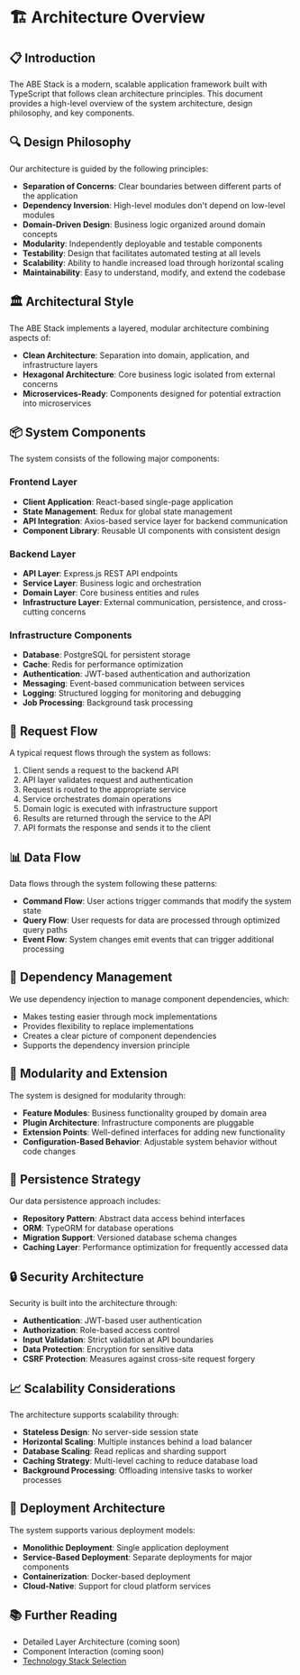 # 🏗️ Architecture Overview

## 📋 Introduction

The ABE Stack is a modern, scalable application framework built with TypeScript that follows clean architecture principles. This document provides a high-level overview of the system architecture, design philosophy, and key components.

## 🔍 Design Philosophy

Our architecture is guided by the following principles:

- **Separation of Concerns**: Clear boundaries between different parts of the application
- **Dependency Inversion**: High-level modules don't depend on low-level modules
- **Domain-Driven Design**: Business logic organized around domain concepts
- **Modularity**: Independently deployable and testable components
- **Testability**: Design that facilitates automated testing at all levels
- **Scalability**: Ability to handle increased load through horizontal scaling
- **Maintainability**: Easy to understand, modify, and extend the codebase

## 🏛️ Architectural Style

The ABE Stack implements a layered, modular architecture combining aspects of:

- **Clean Architecture**: Separation into domain, application, and infrastructure layers
- **Hexagonal Architecture**: Core business logic isolated from external concerns
- **Microservices-Ready**: Components designed for potential extraction into microservices

## 📦 System Components

The system consists of the following major components:

### Frontend Layer

- **Client Application**: React-based single-page application
- **State Management**: Redux for global state management
- **API Integration**: Axios-based service layer for backend communication
- **Component Library**: Reusable UI components with consistent design

### Backend Layer

- **API Layer**: Express.js REST API endpoints
- **Service Layer**: Business logic and orchestration
- **Domain Layer**: Core business entities and rules
- **Infrastructure Layer**: External communication, persistence, and cross-cutting concerns

### Infrastructure Components

- **Database**: PostgreSQL for persistent storage
- **Cache**: Redis for performance optimization
- **Authentication**: JWT-based authentication and authorization
- **Messaging**: Event-based communication between services
- **Logging**: Structured logging for monitoring and debugging
- **Job Processing**: Background task processing

## 🔄 Request Flow

A typical request flows through the system as follows:

1. Client sends a request to the backend API
2. API layer validates request and authentication
3. Request is routed to the appropriate service
4. Service orchestrates domain operations
5. Domain logic is executed with infrastructure support
6. Results are returned through the service to the API
7. API formats the response and sends it to the client

## 📊 Data Flow

Data flows through the system following these patterns:

- **Command Flow**: User actions trigger commands that modify the system state
- **Query Flow**: User requests for data are processed through optimized query paths
- **Event Flow**: System changes emit events that can trigger additional processing

## 🧩 Dependency Management

We use dependency injection to manage component dependencies, which:

- Makes testing easier through mock implementations
- Provides flexibility to replace implementations
- Creates a clear picture of component dependencies
- Supports the dependency inversion principle

## 🔄 Modularity and Extension

The system is designed for modularity through:

- **Feature Modules**: Business functionality grouped by domain area
- **Plugin Architecture**: Infrastructure components are pluggable
- **Extension Points**: Well-defined interfaces for adding new functionality
- **Configuration-Based Behavior**: Adjustable system behavior without code changes

## 💾 Persistence Strategy

Our data persistence approach includes:

- **Repository Pattern**: Abstract data access behind interfaces
- **ORM**: TypeORM for database operations
- **Migration Support**: Versioned database schema changes
- **Caching Layer**: Performance optimization for frequently accessed data

## 🔒 Security Architecture

Security is built into the architecture through:

- **Authentication**: JWT-based user authentication
- **Authorization**: Role-based access control
- **Input Validation**: Strict validation at API boundaries
- **Data Protection**: Encryption for sensitive data
- **CSRF Protection**: Measures against cross-site request forgery

## 📈 Scalability Considerations

The architecture supports scalability through:

- **Stateless Design**: No server-side session state
- **Horizontal Scaling**: Multiple instances behind a load balancer
- **Database Scaling**: Read replicas and sharding support
- **Caching Strategy**: Multi-level caching to reduce database load
- **Background Processing**: Offloading intensive tasks to worker processes

## 🔄 Deployment Architecture

The system supports various deployment models:

- **Monolithic Deployment**: Single application deployment
- **Service-Based Deployment**: Separate deployments for major components
- **Containerization**: Docker-based deployment
- **Cloud-Native**: Support for cloud platform services

## 📚 Further Reading

- Detailed Layer Architecture (coming soon)
- Component Interaction (coming soon)
- [Technology Stack Selection](../adr/0001-tech-stack-selection.md)
